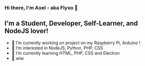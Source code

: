 ### Hi there, I'm Axel - aka Flyxo 👋

## I'm a Student, Developer, Self-Learner, and NodeJS lover!
- 🔭 I’m currently working on project on my Raspberry Pi, Arduino !
- 👀 I’m interested in NodeJS, Python, PHP, CSS
- 🌱 I’m currently learning HTML, PHP, CSS and Electron
- 💞️ wiw

